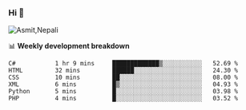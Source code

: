 ### Hi 👋

![Asmit,Nepali](https://media.giphy.com/media/L8K62iTDkzGX6/giphy.gif)
<!--
**asmit99nepali/asmit99nepali** is a ✨ _special_ ✨ repository because its `README.md` (this file) appears on your GitHub profile.

Here are some ideas to get you started:

- 🔭 I’m currently working on ...
- 🌱 I’m currently learning ...
- 👯 I’m looking to collaborate on ...
- 🤔 I’m looking for help with ...
- 💬 Ask me about ...
- 📫 How to reach me: ...
- 😄 Pronouns: ...
- ⚡ Fun fact: ...
-->


📊 **Weekly development breakdown**
<!--START_SECTION:waka-->

```text
C#           1 hr 9 mins     █████████████▒░░░░░░░░░░░   52.69 %
HTML         32 mins         ██████░░░░░░░░░░░░░░░░░░░   24.30 %
CSS          10 mins         ██░░░░░░░░░░░░░░░░░░░░░░░   08.00 %
XML          6 mins          █▒░░░░░░░░░░░░░░░░░░░░░░░   04.93 %
Python       5 mins          █░░░░░░░░░░░░░░░░░░░░░░░░   03.98 %
PHP          4 mins          █░░░░░░░░░░░░░░░░░░░░░░░░   03.52 %
```

<!--END_SECTION:waka-->


